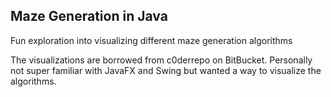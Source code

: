 ## Maze Generation in Java

Fun exploration into visualizing different maze generation algorithms

The visualizations are borrowed from c0derrepo on BitBucket. Personally not super familiar with JavaFX and Swing but wanted a way to visualize the algorithms.
